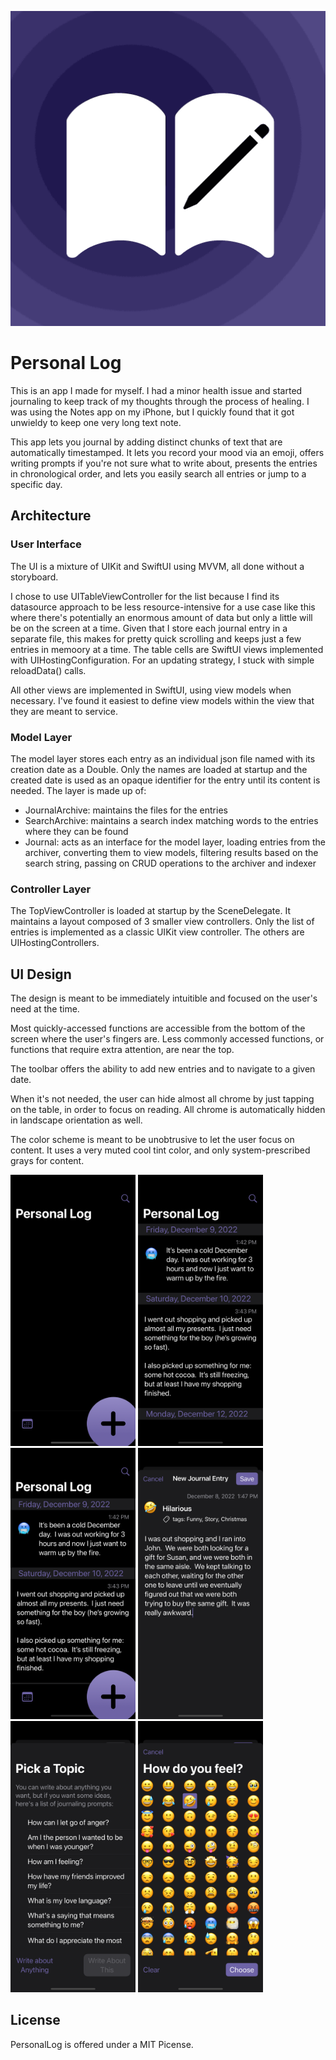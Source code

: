 ![Personal Log App Icon](https://github.com/jaywardell/PersonalLog/blob/main/PersonalLog/Assets.xcassets/AppIcon.appiconset/icon.png?raw=true "icon")

# Personal Log

This is an app I made for myself. I had a minor health issue and started journaling to keep track of my thoughts through the process of healing.  I was using the Notes app on my iPhone, but I quickly found that it got unwieldy to keep one very long text note.

This app lets you journal by adding distinct chunks of text that are automatically timestamped. It lets you record your mood via an emoji, offers writing prompts if you're not sure what to write about, presents the entries in chronological order, and lets you easily search all entries or jump to a specific day.

## Architecture

### User Interface
The UI is a mixture of UIKit and SwiftUI using MVVM, all done without a storyboard.

I chose to use UITableViewController for the list because I find its datasource approach to be less resource-intensive for a use case like this where there's potentially an enormous amount of data but only a little will be on the screen at a time. Given that I store each journal entry in a separate file, this makes for pretty quick scrolling and keeps just a few entries in memoory at a time. The table cells are SwiftUI views implemented with UIHostingConfiguration. For an updating strategy, I stuck with simple reloadData() calls.

All other views are implemented in SwiftUI, using view models when necessary. I've found it easiest to define view models within the view that they are meant to service.

### Model Layer
The model layer stores each entry as an individual json file named with its creation date as a Double. Only the names are loaded at startup and the created date is used as an opaque identifier for the entry until its content is needed. The layer is made up of:

* JournalArchive: maintains the files for the entries
* SearchArchive: maintains a search index matching words to the entries where they can be found
* Journal: acts as an interface for the model layer, loading entries from the archiver, converting them to view models, filtering results based on the search string, passing on CRUD operations to the archiver and indexer
    
### Controller Layer
The TopViewController is loaded at startup by the SceneDelegate. It maintains a layout composed of 3 smaller view controllers. Only the list of entries is implemented as a classic UIKit view controller.  The others are UIHostingControllers.


## UI Design
The design is meant to be immediately intuitible and focused on the user's need at the time. 

Most quickly-accessed functions are accessible from the bottom of the screen where the user's fingers are. Less commonly accessed functions, or functions that require extra attention, are near the top.  

The toolbar offers the ability to add new entries and to navigate to a given date.  

When it's not needed, the user can hide almost all chrome by just tapping on the table, in order to focus on reading. All chrome is automatically hidden in landscape orientation as well.

The color scheme is meant to be unobtrusive to let the user focus on content. It uses a very muted cool tint color, and only system-prescribed grays for content.

<img src="https://github.com/jaywardell/PersonalLog/blob/main/promotional/screenshots/empty.png?raw=true" width=200>
<img src="https://github.com/jaywardell/PersonalLog/blob/main/promotional/screenshots/full_no_chrome.png?raw=true"  width=200 />
<img src="https://github.com/jaywardell/PersonalLog/blob/main/promotional/screenshots/full_with_chrome.png?raw=true"  width=200 />
<img src="https://github.com/jaywardell/PersonalLog/blob/main/promotional/screenshots/entry.png?raw=true"  width=200 />
<img src="https://github.com/jaywardell/PersonalLog/blob/main/promotional/screenshots/writing_prompts.png?raw=true"  width=200 />
<img src="https://github.com/jaywardell/PersonalLog/blob/main/promotional/screenshots/emoji.png?raw=true"  width=200 />

## License

PersonalLog is offered under a MIT Picense.

